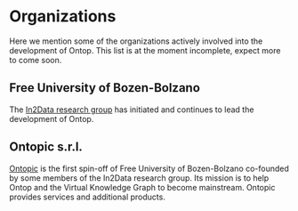 # Organizations

Here we mention some of the organizations actively involved into the development of Ontop. 
This list is at the moment incomplete, expect more to come soon.

## Free University of Bozen-Bolzano

The [In2Data research group](https://www.inf.unibz.it/krdb/in2data/) has initiated and continues to lead the development of Ontop.

## Ontopic s.r.l.

[Ontopic](https://ontopic.biz/) is the first spin-off of Free University of Bozen-Bolzano co-founded by some members of the In2Data research group.
Its mission is to help Ontop and the Virtual Knowledge Graph to become mainstream. 
Ontopic provides services and additional products.
